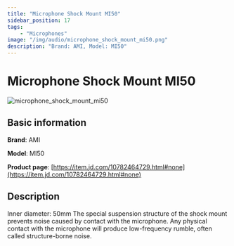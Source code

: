 ```yaml
---
title: "Microphone Shock Mount MI50"
sidebar_position: 17
tags:
    - "Microphones"
image: "/img/audio/microphone_shock_mount_mi50.png"
description: "Brand: AMI, Model: MI50"
---
```

# Microphone Shock Mount MI50

![microphone_shock_mount_mi50](/img/audio/microphone_shock_mount_mi50.png)

## Basic information

**Brand**: AMI

**Model**: MI50

**Product page**: [https://item.jd.com/10782464729.html#none](https://item.jd.com/10782464729.html#none)

## Description

Inner diameter: 50mm The special suspension structure of the shock mount prevents noise caused by contact with the microphone\. Any physical contact with the microphone will produce low\-frequency rumble, often called structure\-borne noise\.

